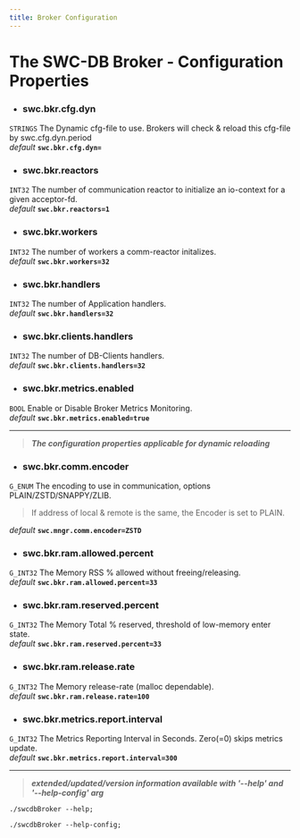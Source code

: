 ```yaml
---
title: Broker Configuration
---
```




# The SWC-DB Broker - Configuration Properties



* ### swc.bkr.cfg.dyn
```STRINGS```
The Dynamic cfg-file to use. Brokers will check & reload this cfg-file by swc.cfg.dyn.period \
_default_ **```swc.bkr.cfg.dyn=```**

* ### swc.bkr.reactors
```INT32```
The number of communication reactor to initialize an io-context for a given acceptor-fd. \
_default_ **```swc.bkr.reactors=1```**

* ### swc.bkr.workers
```INT32```
The number of workers a comm-reactor initalizes. \
_default_ **```swc.bkr.workers=32```**

* ### swc.bkr.handlers
```INT32```
The number of Application handlers. \
_default_ **```swc.bkr.handlers=32```**

* ### swc.bkr.clients.handlers
```INT32```
The number of DB-Clients handlers. \
_default_ **```swc.bkr.clients.handlers=32```**

* ### swc.bkr.metrics.enabled
```BOOL```
Enable or Disable Broker Metrics Monitoring. \
_default_ **```swc.bkr.metrics.enabled=true```**


***

 > **_The configuration properties applicable for dynamic reloading_**

* ### swc.bkr.comm.encoder
```G_ENUM```
The encoding to use in communication, options PLAIN/ZSTD/SNAPPY/ZLIB.
> If address of local & remote is the same, the Encoder is set to PLAIN.

  _default_ **```swc.mngr.comm.encoder=ZSTD```**

* ### swc.bkr.ram.allowed.percent
```G_INT32```
The Memory RSS % allowed without freeing/releasing. \
_default_ **```swc.bkr.ram.allowed.percent=33```**

* ### swc.bkr.ram.reserved.percent
```G_INT32```
The Memory Total % reserved, threshold of low-memory enter state. \
_default_ **```swc.bkr.ram.reserved.percent=33```**

* ### swc.bkr.ram.release.rate
```G_INT32```
The Memory release-rate (malloc dependable). \
_default_ **```swc.bkr.ram.release.rate=100```**

* ### swc.bkr.metrics.report.interval
```G_INT32```
The Metrics Reporting Interval in Seconds. Zero(=0) skips metrics update.\
_default_ **```swc.bkr.metrics.report.interval=300```**



***

 > _**extended/updated/version information available with '--help' and '--help-config' arg**_

```
./swcdbBroker --help;
```

```
./swcdbBroker --help-config;
```

